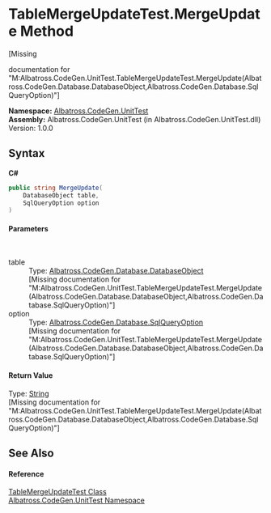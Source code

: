 # TableMergeUpdateTest.MergeUpdate Method 
 

\[Missing <summary> documentation for "M:Albatross.CodeGen.UnitTest.TableMergeUpdateTest.MergeUpdate(Albatross.CodeGen.Database.DatabaseObject,Albatross.CodeGen.Database.SqlQueryOption)"\]

**Namespace:**&nbsp;<a href="56BAD780.md">Albatross.CodeGen.UnitTest</a><br />**Assembly:**&nbsp;Albatross.CodeGen.UnitTest (in Albatross.CodeGen.UnitTest.dll) Version: 1.0.0

## Syntax

**C#**<br />
``` C#
public string MergeUpdate(
	DatabaseObject table,
	SqlQueryOption option
)
```


#### Parameters
&nbsp;<dl><dt>table</dt><dd>Type: <a href="69114895.md">Albatross.CodeGen.Database.DatabaseObject</a><br />\[Missing <param name="table"/> documentation for "M:Albatross.CodeGen.UnitTest.TableMergeUpdateTest.MergeUpdate(Albatross.CodeGen.Database.DatabaseObject,Albatross.CodeGen.Database.SqlQueryOption)"\]</dd><dt>option</dt><dd>Type: <a href="922949C4.md">Albatross.CodeGen.Database.SqlQueryOption</a><br />\[Missing <param name="option"/> documentation for "M:Albatross.CodeGen.UnitTest.TableMergeUpdateTest.MergeUpdate(Albatross.CodeGen.Database.DatabaseObject,Albatross.CodeGen.Database.SqlQueryOption)"\]</dd></dl>

#### Return Value
Type: <a href="http://msdn2.microsoft.com/en-us/library/s1wwdcbf" target="_blank">String</a><br />\[Missing <returns> documentation for "M:Albatross.CodeGen.UnitTest.TableMergeUpdateTest.MergeUpdate(Albatross.CodeGen.Database.DatabaseObject,Albatross.CodeGen.Database.SqlQueryOption)"\]

## See Also


#### Reference
<a href="D5221DC1.md">TableMergeUpdateTest Class</a><br /><a href="56BAD780.md">Albatross.CodeGen.UnitTest Namespace</a><br />